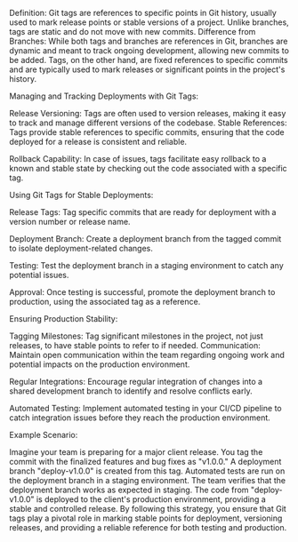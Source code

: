 Definition: Git tags are references to specific points in Git history, usually used to mark release points or stable versions of a project. Unlike branches, tags are static and do not move with new commits.
Difference from Branches: While both tags and branches are references in Git, branches are dynamic and meant to track ongoing development, allowing new commits to be added. Tags, on the other hand, are fixed references to specific commits and are typically used to mark releases or significant points in the project's history.


Managing and Tracking Deployments with Git Tags:

Release Versioning: Tags are often used to version releases, making it easy to track and manage different versions of the codebase.
Stable References: Tags provide stable references to specific commits, ensuring that the code deployed for a release is consistent and reliable.

Rollback Capability: In case of issues, tags facilitate easy rollback to a known and stable state by checking out the code associated with a specific tag.

Using Git Tags for Stable Deployments:

Release Tags: Tag specific commits that are ready for deployment with a version number or release name.

Deployment Branch: Create a deployment branch from the tagged commit to isolate deployment-related changes.

Testing: Test the deployment branch in a staging environment to catch any potential issues.

Approval: Once testing is successful, promote the deployment branch to production, using the associated tag as a reference.

Ensuring Production Stability:

Tagging Milestones: Tag significant milestones in the project, not just releases, to have stable points to refer to if needed.
Communication: Maintain open communication within the team regarding ongoing work and potential impacts on the production environment.

Regular Integrations: Encourage regular integration of changes into a shared development branch to identify and resolve conflicts early.

Automated Testing: Implement automated testing in your CI/CD pipeline to catch integration issues before they reach the production environment.

Example Scenario:

Imagine your team is preparing for a major client release. You tag the commit with the finalized features and bug fixes as "v1.0.0."
A deployment branch "deploy-v1.0.0" is created from this tag.
Automated tests are run on the deployment branch in a staging environment.
The team verifies that the deployment branch works as expected in staging.
The code from "deploy-v1.0.0" is deployed to the client's production environment, providing a stable and controlled release.
By following this strategy, you ensure that Git tags play a pivotal role in marking stable points for deployment, versioning releases, and providing a reliable reference for both testing and production.